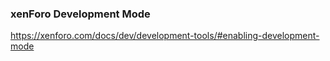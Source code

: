 ### xenForo Development Mode

https://xenforo.com/docs/dev/development-tools/#enabling-development-mode
